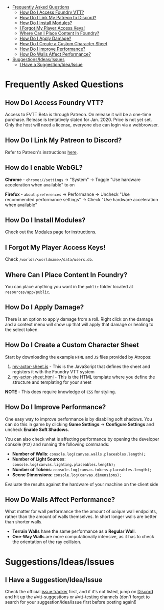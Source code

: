 <!--tl=2-->
<!--ts-->
   * [Frequently Asked Questions](#frequently-asked-questions)
      * [How Do I Access Foundry VTT?](#how-do-i-access-foundry-vtt)
      * [How Do I Link My Patreon to Discord?](#how-do-i-link-my-patreon-to-discord)
      * [How Do I Install Modules?](#how-do-i-install-modules)
      * [I Forgot My Player Access Keys!](#i-forgot-my-player-access-keys)
      * [Where Can I Place Content In Foundry?](#where-can-i-place-content-in-foundry)
      * [How Do I Apply Damage?](#how-do-i-apply-damage)
      * [How Do I Create a Custom Character Sheet](#how-do-i-create-a-custom-character-sheet)
      * [How Do I Improve Performance?](#how-do-i-improve-performance)
      * [How Do Walls Affect Performance?](#how-do-walls-affect-performance)
   * [Suggestions/Ideas/Issues](#suggestionsideasissues)
      * [I Have a Suggestion/Idea/Issue](#i-have-a-suggestionideaissue)
<!--te-->

# Frequently Asked Questions

## How Do I Access Foundry VTT?
Access to FVTT Beta is through Patreon. On release it will be a one-time purchase. Release is tentatively slated for Jan. 2020. Price is not yet set. Only the host will need a license, everyone else can login via a webbrowser.

## How Do I Link My Patreon to Discord?
Refer to Patreon's instructions [here](https://support.patreon.com/hc/en-us/articles/212052266-How-do-I-receive-my-Discord-role-#h_21f22930-84c5-4950-b6b1-3e83312f66dc).

## How do I enable WebGL?

**Chrome** - `chrome://settings` -> "System" -> Toggle "Use hardware acceleration when available" to on

**Firefox** - `about:preferences` -> Performance -> Uncheck "Use recommended performance settings" -> Check "Use hardware acceleration when available"

## How Do I Install Modules?
Check out the [Modules](https://foundry-vtt-community.github.io/wiki/Modules/) page for instructions.

## I Forgot My Player Access Keys!
Check `/worlds/<worldname>/data/users.db`.

## Where Can I Place Content In Foundry?
You can place anything you want in the `public` folder located at `resources/app/public`.

## How Do I Apply Damage?
There is an option to apply damage from a roll. Right click on the damage and a context menu will show up that will apply that damage or healing to the select token.

## How Do I Create a Custom Character Sheet
Start by downloading the example `HTML` and `JS` files provided by Atropos:

1. [my-actor-sheet.js](https://cdn.discordapp.com/attachments/554492873190670336/616309044604436511/my-actor-sheet.js) - This is the JavaScript that defines the sheet and registers it with the Foundry VTT system 
2. [my-actor-sheet.html](https://cdn.discordapp.com/attachments/554492873190670336/616309067513593856/my-actor-sheet.html) - This is the HTML template where you define the structure and templating for your sheet

**NOTE** - This does require knowledge of `CSS` for styling.

## How Do I Improve Performance?
One easy way to improve performance is by disabling soft shadows. You can do this in game by clicking **Game Settings** -> **Configure Settings** and uncheck **Enable Soft Shadows**.

You can also check what is affecting performance by opening the developer console (`F12`) and running the following commands:
- **Number of Walls**: `console.log(canvas.walls.placeables.length);`
- **Number of Light Sources**: `console.log(canvas.lighting.placeables.length);`
- **Number of Tokens**: `console.log(canvas.tokens.placeables.length);`
- **Scene Dimensions**: `console.log(canvas.dimensions);`

Evaluate the results against the hardware of your machine on the client side

## How Do Walls Affect Performance?
What matter for wall performance the the amount of *unique* wall endpoints, rather than the amount of walls themselves. In short longer walls are better than shorter walls.

- **Terrain Walls** have the same performance as a **Regular Wall**.
- **One-Way Walls** are more computationally intensive, as it has to check the orientation of the ray collision.

# Suggestions/Ideas/Issues

## I Have a Suggestion/Idea/Issue
Check the official [issue tracker](https://gitlab.com/foundrynet/foundryvtt/issues) first, and if it's not listed, jump on [Discord](https://discordapp.com/invite/DDBZUDf) and hit up the #vtt-suggestions or #vtt-testing channels (don't forget to search for your suggestion/idea/issue first before posting again!)